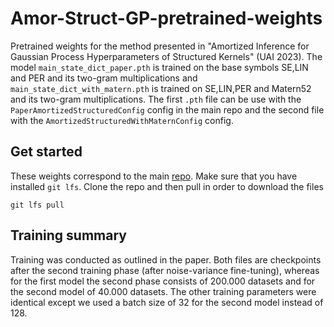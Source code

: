 # Amor-Struct-GP-pretrained-weights
Pretrained weights for the method presented in "Amortized Inference for Gaussian Process Hyperparameters of Structured Kernels" (UAI 2023). The model `main_state_dict_paper.pth` is trained on the base symbols SE,LIN and PER and its two-gram multiplications and `main_state_dict_with_matern.pth` is trained on SE,LIN,PER and Matern52 and its two-gram multiplications. The first `.pth` file can be use with the `PaperAmortizedStructuredConfig` config in the main repo and the second file with the `AmortizedStructuredWithMaternConfig` config. 
## Get started
These weights correspond to the main [repo](https://github.com/boschresearch/Amor-Struct-GP). Make sure that you have installed `git lfs`. Clone the repo and then pull in order to download the files
```
git lfs pull
```
## Training summary
Training was conducted as outlined in the paper. Both files are checkpoints after the second training phase (after noise-variance fine-tuning), whereas for the first model the second phase consists of 200.000 datasets and for the second model of 40.000 datasets. The other training parameters were identical except we used a batch size of 32 for the second model instead of 128.

